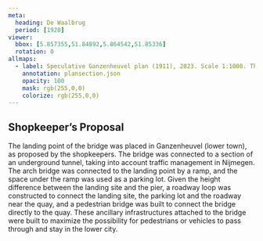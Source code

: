 ```yaml
---
meta:
  heading: De Waalbrug
  period: [1920]
viewer:
  bbox: [5.857355,51.84892,5.864542,51.85336]
  rotation: 0
allmaps:
  - label: Speculative Ganzenheuvel plan (1911), 2023. Scale 1:1000. The Berlage.
    annotation: plansection.json
    opacity: 100
    mask: rgb(255,0,0)
    colorize: rgb(255,0,0)
---
```


## Shopkeeper’s Proposal

The landing point of the bridge was placed in Ganzenheuvel (lower town), as proposed by the shopkeepers. The bridge was connected to a section of an underground tunnel, taking into account traffic management in Nijmegen. The arch bridge was connected to the landing point by a ramp, and the space under the ramp was used as a parking lot. Given the height difference between the landing site and the pier, a roadway loop was constructed to connect the landing site, the parking lot and the roadway near the quay, and a pedestrian bridge was built to connect the bridge directly to the quay. These ancillary infrastructures attached to the bridge were built to maximize the possibility for pedestrians or vehicles to pass through and stay in the lower city.
